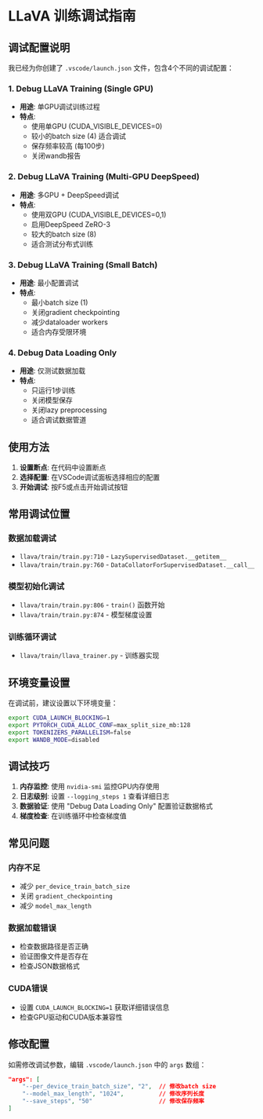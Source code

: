 # LLaVA 训练调试指南

## 调试配置说明

我已经为你创建了 `.vscode/launch.json` 文件，包含4个不同的调试配置：

### 1. Debug LLaVA Training (Single GPU)
- **用途**: 单GPU调试训练过程
- **特点**: 
  - 使用单GPU (CUDA_VISIBLE_DEVICES=0)
  - 较小的batch size (4) 适合调试
  - 保存频率较高 (每100步)
  - 关闭wandb报告

### 2. Debug LLaVA Training (Multi-GPU DeepSpeed)
- **用途**: 多GPU + DeepSpeed调试
- **特点**:
  - 使用双GPU (CUDA_VISIBLE_DEVICES=0,1)
  - 启用DeepSpeed ZeRO-3
  - 较大的batch size (8)
  - 适合测试分布式训练

### 3. Debug LLaVA Training (Small Batch)
- **用途**: 最小配置调试
- **特点**:
  - 最小batch size (1)
  - 关闭gradient checkpointing
  - 减少dataloader workers
  - 适合内存受限环境

### 4. Debug Data Loading Only
- **用途**: 仅测试数据加载
- **特点**:
  - 只运行1步训练
  - 关闭模型保存
  - 关闭lazy preprocessing
  - 适合调试数据管道

## 使用方法

1. **设置断点**: 在代码中设置断点
2. **选择配置**: 在VSCode调试面板选择相应的配置
3. **开始调试**: 按F5或点击开始调试按钮

## 常用调试位置

### 数据加载调试
- `llava/train/train.py:710` - `LazySupervisedDataset.__getitem__`
- `llava/train/train.py:760` - `DataCollatorForSupervisedDataset.__call__`

### 模型初始化调试
- `llava/train/train.py:806` - `train()` 函数开始
- `llava/train/train.py:874` - 模型梯度设置

### 训练循环调试
- `llava/train/llava_trainer.py` - 训练器实现

## 环境变量设置

在调试前，建议设置以下环境变量：

```bash
export CUDA_LAUNCH_BLOCKING=1
export PYTORCH_CUDA_ALLOC_CONF=max_split_size_mb:128
export TOKENIZERS_PARALLELISM=false
export WANDB_MODE=disabled
```

## 调试技巧

1. **内存监控**: 使用 `nvidia-smi` 监控GPU内存使用
2. **日志级别**: 设置 `--logging_steps 1` 查看详细日志
3. **数据验证**: 使用 "Debug Data Loading Only" 配置验证数据格式
4. **梯度检查**: 在训练循环中检查梯度值

## 常见问题

### 内存不足
- 减少 `per_device_train_batch_size`
- 关闭 `gradient_checkpointing`
- 减少 `model_max_length`

### 数据加载错误
- 检查数据路径是否正确
- 验证图像文件是否存在
- 检查JSON数据格式

### CUDA错误
- 设置 `CUDA_LAUNCH_BLOCKING=1` 获取详细错误信息
- 检查GPU驱动和CUDA版本兼容性

## 修改配置

如需修改调试参数，编辑 `.vscode/launch.json` 中的 `args` 数组：

```json
"args": [
    "--per_device_train_batch_size", "2",  // 修改batch size
    "--model_max_length", "1024",          // 修改序列长度
    "--save_steps", "50"                   // 修改保存频率
]
``` 